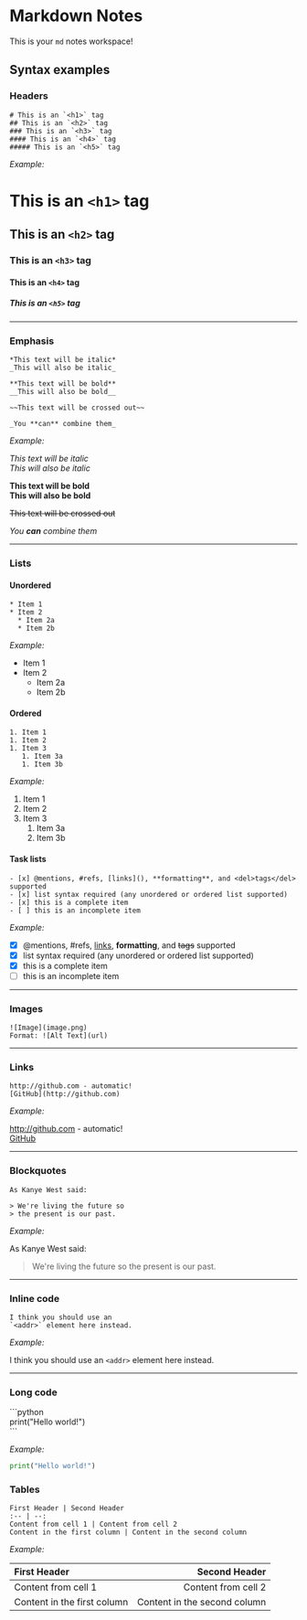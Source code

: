 # Markdown Notes

This is your `md` notes workspace!

## Syntax examples

### Headers

```
# This is an `<h1>` tag
## This is an `<h2>` tag
### This is an `<h3>` tag
#### This is an `<h4>` tag
##### This is an `<h5>` tag
```
*Example:*

# This is an `<h1>` tag
## This is an `<h2>` tag
### This is an `<h3>` tag
#### This is an `<h4>` tag
##### This is an `<h5>` tag

---

### Emphasis

```
*This text will be italic*
_This will also be italic_

**This text will be bold**
__This will also be bold__

~~This text will be crossed out~~

_You **can** combine them_
```

*Example:*

*This text will be italic*  
_This will also be italic_  

**This text will be bold**  
__This will also be bold__  

~~This text will be crossed out~~

_You **can** combine them_

---

### Lists

#### Unordered

```
* Item 1
* Item 2
  * Item 2a
  * Item 2b
```

*Example:*

* Item 1
* Item 2
  * Item 2a
  * Item 2b

#### Ordered

```
1. Item 1
1. Item 2
1. Item 3
   1. Item 3a
   1. Item 3b
```

*Example:*

1. Item 1
1. Item 2
1. Item 3
   1. Item 3a
   1. Item 3b

#### Task lists

```
- [x] @mentions, #refs, [links](), **formatting**, and <del>tags</del> supported
- [x] list syntax required (any unordered or ordered list supported)
- [x] this is a complete item
- [ ] this is an incomplete item
```

*Example:*

- [x] @mentions, #refs, [links](), **formatting**, and <del>tags</del> supported
- [x] list syntax required (any unordered or ordered list supported)
- [x] this is a complete item
- [ ] this is an incomplete item

---

### Images

```
![Image](image.png)
Format: ![Alt Text](url)
```

---

### Links

```
http://github.com - automatic!
[GitHub](http://github.com)
```

*Example:*

http://github.com - automatic!  
[GitHub](http://github.com)

---

### Blockquotes

```
As Kanye West said:

> We're living the future so
> the present is our past.
```

*Example:*

As Kanye West said:

> We're living the future so
> the present is our past.

---

### Inline code

```
I think you should use an
`<addr>` element here instead.
```

*Example:*

I think you should use an
`<addr>` element here instead.

---

### Long code

\`\`\`python  
print("Hello world!")  
\`\`\`

*Example:*

```python
print("Hello world!")
```

### Tables

```
First Header | Second Header
:-- | --:
Content from cell 1 | Content from cell 2
Content in the first column | Content in the second column
```

*Example:*

First Header | Second Header
:-- | --:
Content from cell 1 | Content from cell 2
Content in the first column | Content in the second column
